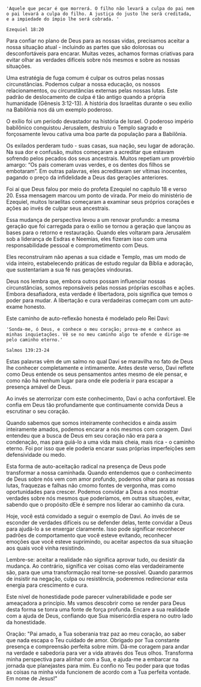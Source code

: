 ```
'Aquele que pecar é que morrerá. O filho não levará a culpa do pai nem o pai levará a culpa do filho. A justiça do justo lhe será creditada, e a impiedade do ímpio lhe será cobrada. '

Ezequiel 18:20
```

Para confiar no plano de Deus para as nossas vidas, precisamos aceitar a nossa situação atual - incluindo as partes que são dolorosas ou desconfortáveis para encarar. Muitas vezes, achamos formas criativas para evitar olhar as verdades difíceis sobre nós mesmos e sobre as nossas situações.

Uma estratégia de fuga comum é culpar os outros pelas nossas circunstâncias. Podemos culpar a nossa educação, os nossos relacionamentos, ou circunstâncias externas pelas nossas lutas. Este padrão de deslocamento de culpa é tão antigo quando a própria humanidade (Gênesis 3:12-13). A história dos Israelitas durante o seu exílio na Babilônia nos dá um exemplo poderoso.

O exílio foi um período devastador na história de Israel. O poderoso império babilônico conquistou Jerusalem, destruiu o Templo sagrado e forçosamente levou cativa uma boa parte da população para a Babilônia. 

Os exilados perderam tudo - suas casas, sua nação, seu lugar de adoração. Na sua dor e confusão, muitos começaram a acreditar que estavam sofrendo pelos pecados dos seus ancestrais. Muitos repetiam um provérbio amargo: “Os pais comeram uvas verdes, e os dentes dos filhos se embotaram”. Em outras palavras, eles acreditavam ser vítimas inocentes, pagando o preço da infidelidade a Deus das gerações anteriores.

Foi aí que Deus falou por meio do profeta Ezequiel no capítulo 18 e verso 20. Essa mensagem marcou um ponto de virada. Por meio do ministério de Ezequiel, muitos Israelitas começaram a examinar seus próprios corações e ações ao invés de culpar seus ancestrais. 

Essa mudança de perspectiva levou a um renovar profundo: a mesma geração que foi carregada para o exílio se tornou a geração que lançou as bases para o retorno e restauração. Quando eles voltaram para Jerusalém sob a liderança de Esdras e Neemias, eles fizeram isso com uma responsabilidade pessoal e comprometimento com Deus.

Eles reconstruíram não apenas a sua cidade e Templo, mas um modo de vida inteiro, estabelecendo práticas de estudo regular da Bíblia e adoração, que sustentariam a sua fé nas gerações vindouras.

Deus nos lembra que, embora outros possam influenciar nossas circunstâncias, somos reponsáveis pelas nossas próprias escolhas e ações. Embora desafiadora, esta verdade é libertadora, pois significa que temos o poder para mudar. A libertação e cura verdadeiras começam com um auto-exame honesto. 

Este caminho de auto-reflexão honesta é modelado pelo Rei Davi:

```
'Sonda‑me, ó Deus, e conhece o meu coração; prova‑me e conhece as minhas inquietações. Vê se no meu caminho algo te ofende e dirige‑me pelo caminho eterno.'

Salmos 139:23-24
```

Estas palavras vêm de um salmo no qual Davi se maravilha no fato de Deus lhe conhecer completamente e intimamente. Antes deste verso, Davi reflete como Deus entende os seus pensamentos antes mesmo de ele pensar, e como não há nenhum lugar para onde ele poderia ir para escapar a presença amável de Deus.

Ao invés se aterrorizar com este conhecimento, Davi o acha confortável. Ele confia em Deus tão profundamente que continuamente convida Deus a escrutinar o seu coração. 

Quando sabemos que somos inteiramente conhecidos e ainda assim inteiramente amados, podemos encarar a nós mesmos com coragem. Davi entendeu que a busca de Deus em seu coração não era para a condenação, mas para guiá-lo a uma vida mais cheia, mais rica - o caminho eterno. Foi por isso que ele poderia encarar suas próprias imperfeições sem defensividade ou medo.

Esta forma de auto-aceitação radical na presença de Deus pode transformar a nossa caminhada. Quando entendemos que o conhecimento de Deus sobre nós vem com amor profundo, podemos olhar para as nossas lutas, fraquezas e falhas não cmomo fontes de vergonha, mas como oportunidades para crescer. Podemos convidar a Deus a nos mostrar verdades sobre nós mesmos que poderíamos, em outras situações, evitar, sabendo que o propósito dEle é sempre nos liderar ao caminho da cura. 

Hoje, você está convidado a seguir o exemplo de Davi. Ao invés de se esconder de verdades difíceis ou se defender delas, tente convidar a Deus para ajudá-lo a se enxergar claramente. Isso pode significar reconhecer padrões de comportamento que você esteve evitando, reconhecer emoções que você esteve suprimindo, ou aceitar aspectos da sua situação aos quais você vinha resistindo.

Lembre-se: aceitar a realidade não significa aprovar tudo, ou desistir da mudança. Ao contrário, significa ver coisas como elas verdadeiramente são, para que uma transformação real torne-se possível. Quando pararmos de insistir na negação, culpa ou resistência, poderemos redirecionar esta energia para crescimento e cura.

Este nível de honestidade pode parecer vulnerabilidade e pode ser ameaçadora a princípio. Ms vamos descobrir como se render para Deus desta forma se tonra uma fonte de força profunda. Encare a sua realidade com a ajuda de Deus, confiando que Sua misericórdia espera no outro lado da honestidade.

Oração: 
"Pai amado, 
a Tua soberania traz paz ao meu coração, ao saber que nada escapa o Teu cuidado de amor. Obrigado por Tua constante presença e compreensão perfeita sobre mim. Dá-me coragem para andar na verdade e sabedoria para ver a vida através dos Teus olhos. Transforma minha perspectiva para alinhar com a Sua, e ajuda-me a embarcar na jornada que planejastes para mim. Eu confio no Teu poder para que todas as coisas na minha vida funcionem de acordo com a Tua perfeita vontade.
Em nome de Jesus!"
